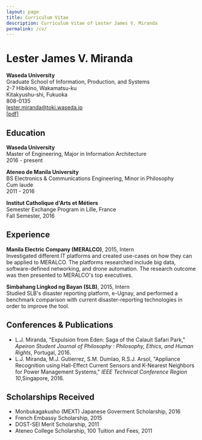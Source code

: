 ```yaml
---
layout: page
title: Curriculum Vitae
description: Curriculum Vitae of Lester James V. Miranda
permalink: /cv/
---
```


# Lester James V. Miranda

__Waseda University__  
Graduate School of Information, Production, and Systems  
2-7 Hibikino, Wakamatsu-ku  
Kitakyushu-shi, Fukuoka  
808-0135  
lester.miranda@toki.waseda.jp  
[[pdf]](/downloads/LMiranda.pdf)

## Education

__Waseda University__  
Master of Engineering, Major in Information Architecture  
2016 - present  

__Ateneo de Manila University__  
BS Electronics &amp; Communications Engineering, Minor in Philosophy  
Cum laude  
2011 - 2016  

__Institut Catholique d'Arts et M&eacute;tiers__  
Semester Exchange Program in Lille, France  
Fall Semester, 2016  

## Experience

__Manila Electric Company (MERALCO)__, 2015, Intern  
Investigated different IT platforms and created use-cases on how they
can be applied to MERALCO. The platforms researched include big data, software-defined networking, and drone automation. The research outcome was then presented to MERALCO's top executives.

__Simbahang Lingkod ng Bayan (SLB)__, 2015, Intern  
Studied SLB's disaster reporting platform, e-Ugnay, and performed a benchmark comparison with current disaster-reporting technologies in
order to improve the tool.

## Conferences &amp; Publications

- L.J. Miranda, "Expulsion from Eden: Saga of the Calauit Safari Park," _Apeiron Student Journal of Philosophy : Philosophy, Ethics, and Human Rights_, Portugal, 2016.
- L.J. Miranda, M.J. Gutierrez, S.M. Dumlao, R.S.J. Arsol, "Appliance Recognition using Hall-Effect Current Sensors and K-Nearest Neighbors for Power Management Systems," _IEEE Technical Conference Region 10_,Singapore, 2016.

## Scholarships Received

- Monbukagakusho (MEXT) Japanese Goverment Scholarship, 2016
- French Embassy Scholarship, 2015
- DOST-SEI Merit Scholarship, 2011
- Ateneo College Scholarship, 100 Tuition and Fees, 2011